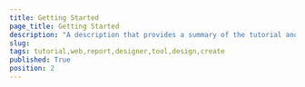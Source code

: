```yaml
---
title: Getting Started
page_title: Getting Started
description: "A description that provides a summary of the tutorial and contains around 150 characters."
slug: 
tags: tutorial,web,report,designer,tool,design,create
published: True
position: 2
---
```

